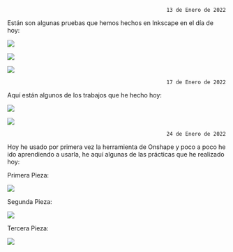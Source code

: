                                                        13 de Enero de 2022


Están son algunas pruebas que hemos hechos en Inkscape en el día de hoy:

![](https://github.com/Tabrih/3D/blob/main/Im%C3%A1genes/Inkscape%20Leo%201.png)

![](https://github.com/Tabrih/3D/blob/main/Im%C3%A1genes/Inkscape%20Leo%202.png)

![](https://github.com/Tabrih/3D/blob/main/Im%C3%A1genes/Captura%20de%20pantalla%20de%202022-01-13%2013-36-34.png)


                                                       17 de Enero de 2022
                                                             
Aquí están algunos de los trabajos que he hecho hoy:

![](https://github.com/Tabrih/3D/blob/main/Im%C3%A1genes/Inkscape%20Leo%203.png)

![](https://github.com/Tabrih/3D/blob/main/Im%C3%A1genes/Inkscape%20Leo%204.png)


                                                       24 de Enero de 2022
                                                            
Hoy he usado por primera vez la herramienta de Onshape y poco a poco he ido aprendiendo a usarla, he aquí algunas de las prácticas que he realizado hoy:

Primera Pieza:

![](https://github.com/Tabrih/3D/blob/main/Im%C3%A1genes/Pieza%201%20Onshape.png)


Segunda Pieza:

![](https://github.com/Tabrih/3D/blob/main/Im%C3%A1genes/Pieza%202%20Onshape.png)


Tercera Pieza:

![](https://github.com/Tabrih/3D/blob/main/Im%C3%A1genes/Pieza%203%20Onshape.png)


